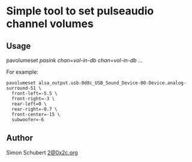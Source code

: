 Simple tool to set pulseaudio channel volumes
=============================================

Usage
-----

pavolumeset _pasink_ _chan_=_vol-in-db_ _chan_=_vol-in-db_ _..._


For example:

    pavolumeset alsa_output.usb-0d8c_USB_Sound_Device-00-Device.analog-surround-51 \
      front-left=-5.5 \
      front-right=-3 \
      rear-left=0 \
      rear-right=-0.7 \
      front-center=-15 \
      subwoofer=-6


Author
------

Simon Schubert <2@0x2c.org>
